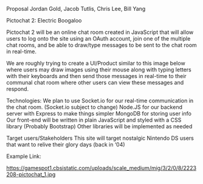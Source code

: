 Proposal
Jordan Gold, Jacob Tutlis, Chris Lee, Bill Yang

Pictochat 2: Electric Boogaloo

Pictochat 2 will be an online chat room created in JavaScript that will allow users to log onto the site using an OAuth account, join one of the multiple chat rooms, and be able to draw/type messages to be sent to the chat room in real-time. 

We are roughly trying to create a UI/Product similar to this image below where users may draw images using their mouse along with typing letters with their keyboards and then send those messages in real-time to their communal chat room where other users can view these messages and respond.

Technologies:
We plan to use Socket.io for our real-time communication in the chat room. (Socket.io subject to change)
Node.JS for our backend server with Express to make things simpler
MongoDB for storing user info
Our front-end will be written in plain JavaScript and styled with a CSS library (Probably Bootstrap)
Other libraries will be implemented as needed

Target users/Stakeholders
This site will target nostalgic Nintendo DS users that want to relive their glory days (back in ‘04)

Example Link: 

https://gamespot1.cbsistatic.com/uploads/scale_medium/mig/3/2/0/8/2223208-pictochat_1.jpg
